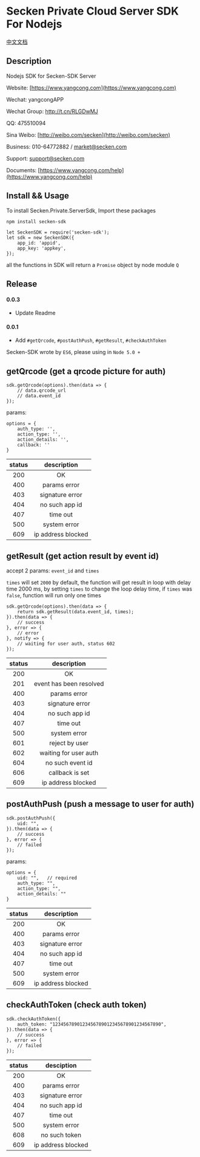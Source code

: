 # Secken Private Cloud Server SDK For Nodejs

[中文文档](https://github.com/secken/Secken-Server-SDK-For-Nodejs/blob/master/CN.md)

## Description
Nodejs SDK for Secken-SDK Server

Website: [https://www.yangcong.com](https://www.yangcong.com)

Wechat: yangcongAPP

Wechat Group: http://t.cn/RLGDwMJ

QQ: 475510094

Sina Weibo: [http://weibo.com/secken](http://weibo.com/secken)

Business: 010-64772882 / market@secken.com

Support: support@secken.com

Documents: [https://www.yangcong.com/help](https://www.yangcong.com/help)

## Install && Usage

To install Secken.Private.ServerSdk, Import these packages

```
npm install secken-sdk
```

```
let SeckenSDK = require('secken-sdk');
let sdk = new SeckenSDK({
    app_id: 'appid',
    app_key: 'appkey',
});
```
all the functions in SDK will return a `Promise` object by node module `Q`

## Release

#### 0.0.3
* Update Readme
#### 0.0.1
* Add `#getQrcode`, `#postAuthPush`, `#getResult`, `#checkAuthToken`

Secken-SDK wrote by `ES6`, please using in `Node 5.0 +`

## getQrcode (get a qrcode picture for auth)
```
sdk.getQrcode(options).then(data => {
    // data.qrcode_url
    // data.event_id   
});
```

params:
```
options = {
    auth_type: '',
    action_type: '',
    action_details: '',
    callback: ''
}
```

|    status    | 		description 	    |
|:----------:|:----------------------------:|
|  200       |       OK                     |
|  400       |       params error           |
|  403       |       signature error        |
|  404       |       no such app id         |
|  407       |       time out               |
|  500       |       system error           |
|  609       |       ip address blocked     |

## getResult (get action result by event id)

accept 2 params: `event_id` and `times`

`times` will set `2000` by default, the function will get result in loop with delay time 2000 ms, by setting `times` to change the loop delay time, if `times` was `false`, function will run only one times

```
sdk.getQrcode(options).then(data => {
    return sdk.getResult(data.event_id, times);
}).then(data => {
    // success
}, error => {
    // error
}, notify => {
    // waiting for user auth, status 602
});
```

|    status  | 		description 	            |
|:----------:|:--------------------------------:|
|  200       |       OK                         |
|  201       |       event has been resolved    |
|  400       |       params error               |
|  403       |       signature error            |
|  404       |       no such app id             |
|  407       |       time out                   |
|  500       |       system error               |
|  601       |       reject by user             |
|  602       |       waiting for user auth      |
|  604       |       no such event id           |
|  606       |       callback is set            |
|  609       |       ip address blocked         |

## postAuthPush (push a message to user for auth)
```
sdk.postAuthPush({
    uid: "",
}).then(data => {
    // success
}, error => {
    // failed
});
```

params:
```
options = {
    uid: "",   // required
    auth_type: "",
    action_type: "",
    action_details: ""
}
```  

|    status  | 		description 		      |
|:----------:|:------------------------------:|
|  200       |       OK                       |
|  400       |       params error             |
|  403       |       signature error          |
|  404       |       no such app id           |
|  407       |       time out                 |
|  500       |       system error             |
|  609       |       ip address blocked       |

## checkAuthToken (check auth token)
```
sdk.checkAuthToken({
    auth_token: "1234567890123456789012345678901234567890",
}).then(data => {
    // success
}, error => {
    // failed
});
```

|    status   | 		desciption 		     |
|:----------:|:-----------------------------:|
|  200       |       OK                      |
|  400       |       params error            |
|  403       |       signature error         |
|  404       |       no such app id          |
|  407       |       time out                |
|  500       |       system error            |
|  608       |       no such token           |
|  609       |       ip address blocked      |
